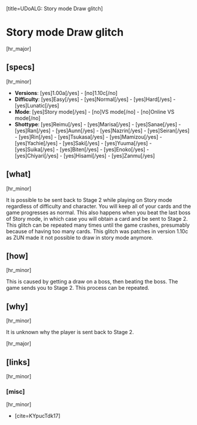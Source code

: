 [title=UDoALG: Story mode Draw glitch]
# Story mode Draw glitch
[hr_major]

## [specs]  
[hr_minor]

* **Versions**: [yes]1.00a[/yes] - [no]1.10c[/no]
* **Difficulty**: [yes]Easy[/yes] - [yes]Normal[/yes] - [yes]Hard[/yes] - [yes]Lunatic[/yes]
* **Mode**: [yes]Story mode[/yes] - [no]VS mode[/no] - [no]Online VS mode[/no]
* **Shottype**: [yes]Reimu[/yes] - [yes]Marisa[/yes] - [yes]Sanae[/yes] - [yes]Ran[/yes] - [yes]Aunn[/yes] - [yes]Nazrin[/yes] - [yes]Seiran[/yes] - [yes]Rin[/yes] - [yes]Tsukasa[/yes] - [yes]Mamizou[/yes] - [yes]Yachie[/yes] - [yes]Saki[/yes] - [yes]Yuuma[/yes] - [yes]Suika[/yes] - [yes]Biten[/yes] - [yes]Enoko[/yes] - [yes]Chiyari[/yes] - [yes]Hisami[/yes] - [yes]Zanmu[/yes]


## [what]
[hr_minor]

It is possible to be sent back to Stage 2 while playing on Story mode regardless of difficulty and character. You will keep all of your cards and the game progresses as normal. This also happens when you beat the last boss of Story mode, in which case you will obtain a card and be sent to Stage 2. This glitch can be repeated many times until the game crashes, presumably because of having too many cards. This glitch was patches in version 1.10c as ZUN made it not possible to draw in story mode anymore.

## [how]
[hr_minor]

This is caused by getting a draw on a boss, then beating the boss. The game sends you to Stage 2. This process can be repeated.

## [why]
[hr_minor]

It is unknown why the player is sent back to Stage 2.

[hr_major]
## [links]
[hr_minor]
### [misc]
[hr_minor]

+ [cite=KYpucTdk17]
